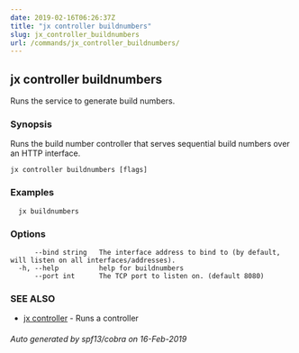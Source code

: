 ```yaml
---
date: 2019-02-16T06:26:37Z
title: "jx controller buildnumbers"
slug: jx_controller_buildnumbers
url: /commands/jx_controller_buildnumbers/
---
```

## jx controller buildnumbers

Runs the service to generate build numbers.

### Synopsis

Runs the build number controller that serves sequential build numbers over an HTTP interface.

```
jx controller buildnumbers [flags]
```

### Examples

```
  jx buildnumbers
```

### Options

```
      --bind string   The interface address to bind to (by default, will listen on all interfaces/addresses).
  -h, --help          help for buildnumbers
      --port int      The TCP port to listen on. (default 8080)
```

### SEE ALSO

* [jx controller](/commands/jx_controller/)	 - Runs a controller

###### Auto generated by spf13/cobra on 16-Feb-2019
